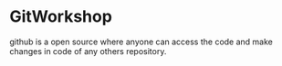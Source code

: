 # GitWorkshop
github is a open source where anyone can access the code and make changes in code of any others repository.
